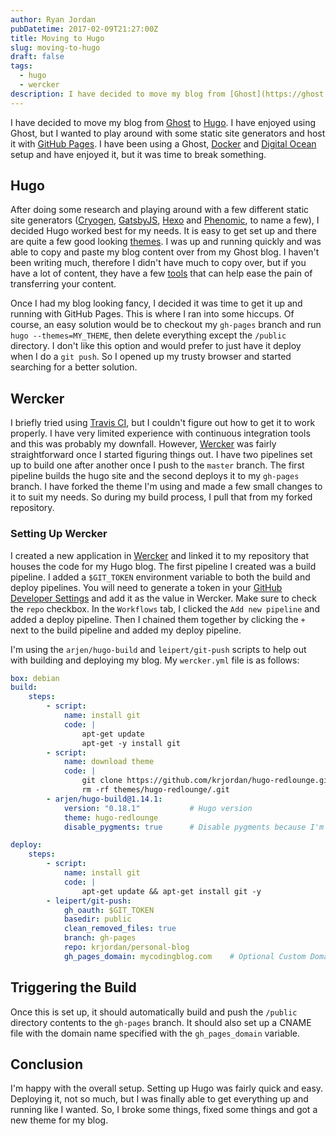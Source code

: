 ```yaml
---
author: Ryan Jordan
pubDatetime: 2017-02-09T21:27:00Z
title: Moving to Hugo
slug: moving-to-hugo
draft: false
tags:
  - hugo
  - wercker
description: I have decided to move my blog from [Ghost](https://ghost.org/) to [Hugo](https://gohugo.io/). I have enjoyed using Ghost, but I wanted to play around with some static site generators and host it with [GitHub Pages](https://pages.github.com/). I have been using a Ghost, [Docker](http://docker.io) and [Digital Ocean](http://digitalocean.com) setup and have enjoyed it, but it was time to break something.
---
```


I have decided to move my blog from [Ghost](https://ghost.org/) to [Hugo](https://gohugo.io/). I have enjoyed using Ghost, but I wanted to play around with some static site generators and host it with [GitHub Pages](https://pages.github.com/). I have been using a Ghost, [Docker](http://docker.io) and [Digital Ocean](http://digitalocean.com) setup and have enjoyed it, but it was time to break something.

## Hugo

After doing some research and playing around with a few different static site generators ([Cryogen](http://cryogenweb.org/), [GatsbyJS](https://github.com/gatsbyjs/gatsby), [Hexo](https://hexo.io) and [Phenomic](https://phenomic.io), to name a few), I decided Hugo worked best for my needs. It is easy to get set up and there are quite a few good looking [themes](http://themes.gohugo.io/). I was up and running quickly and was able to copy and paste my blog content over from my Ghost blog. I haven't been writing much, therefore I didn't have much to copy over, but if you have a lot of content, they have a few [tools](https://gohugo.io/tools/) that can help ease the pain of transferring your content.

Once I had my blog looking fancy, I decided it was time to get it up and running with GitHub Pages. This is where I ran into some hiccups. Of course, an easy solution would be to checkout my <code class="language-none">gh-pages</code> branch and run <code class="language-none">hugo \-\-themes=MY_THEME</code>, then delete everything except the <code class="language-none">/public</code> directory. I don't like this option and would prefer to just have it deploy when I do a <code class="language-git">git push</code>. So I opened up my trusty browser and started searching for a better solution.

## Wercker

I briefly tried using [Travis CI](https://travis-ci.org/), but I couldn't figure out how to get it to work properly. I have very limited experience with continuous integration tools and this was probably my downfall. However, [Wercker](http://www.wercker.com/) was fairly straightforward once I started figuring things out. I have two pipelines set up to build one after another once I push to the <code class="language-none">master</code> branch. The first pipeline builds the hugo site and the second deploys it to my <code class="language-none">gh-pages</code> branch. I have forked the theme I'm using and made a few small changes to it to suit my needs. So during my build process, I pull that from my forked repository.

### Setting Up Wercker

I created a new application in [Wercker](http://www.wercker.com/) and linked it to my repository that houses the code for my Hugo blog. The first pipeline I created was a build pipeline. I added a <code class="language-none">$GIT_TOKEN</code> environment variable to both the build and deploy pipelines. You will need to generate a token in your [GitHub Developer Settings](https://github.com/settings/tokens) and add it as the value in Wercker. Make sure to check the <code class="language-none">repo</code> checkbox. In the <code class="language-none">Workflows</code> tab, I clicked the <code class="language-none">Add new pipeline</code> and added a deploy pipeline. Then I chained them together by clicking the <code class="language-none">+</code> next to the build pipeline and added my deploy pipeline.

I'm using the <code class="language-none">arjen/hugo-build</code> and <code class="language-none">leipert/git-push</code> scripts to help out with building and deploying my blog. My <code class="language-none">wercker.yml</code> file is as follows:

```yaml
box: debian
build:
	steps:
		- script:
			name: install git
			code: |
				apt-get update
				apt-get -y install git
		- script:
			name: download theme
			code: |
				git clone https://github.com/krjordan/hugo-redlounge.git themes/hugo-redlounge
				rm -rf themes/hugo-redlounge/.git
		- arjen/hugo-build@1.14.1:
			version: "0.18.1" 			# Hugo version
			theme: hugo-redlounge
			disable_pygments: true		# Disable pygments because I'm using Prism.js

deploy:
	steps:
		- script:
			name: install git
			code: |
				apt-get update && apt-get install git -y
		- leipert/git-push:
			gh_oauth: $GIT_TOKEN
			basedir: public
			clean_removed_files: true
			branch: gh-pages
			repo: krjordan/personal-blog
			gh_pages_domain: mycodingblog.com    # Optional Custom Domain
```

## Triggering the Build

Once this is set up, it should automatically build and push the <code class="language-none">/public</code> directory contents to the <code class="language-none">gh-pages</code> branch. It should also set up a CNAME file with the domain name specified with the <code class="language-none">gh_pages_domain</code> variable.

## Conclusion

I'm happy with the overall setup. Setting up Hugo was fairly quick and easy. Deploying it, not so much, but I was finally able to get everything up and running like I wanted. So, I broke some things, fixed some things and got a new theme for my blog.
